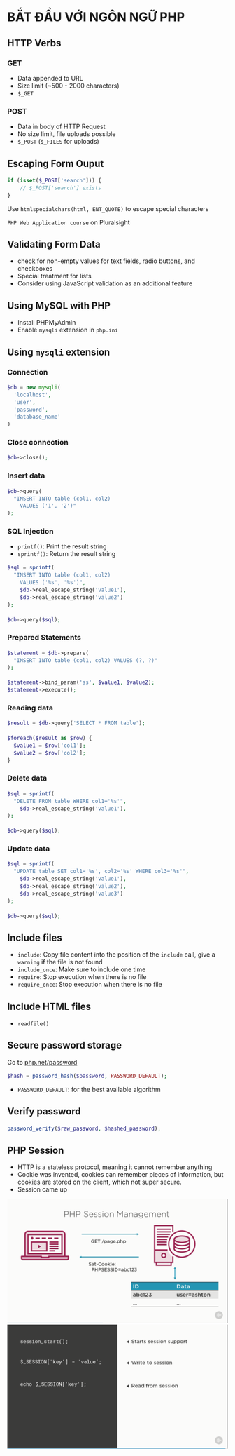 # BẮT ĐẦU VỚI NGÔN NGỮ PHP

## HTTP Verbs

### GET

- Data appended to URL
- Size limit (~500 - 2000 characters)
- `$_GET`

### POST

- Data in body of HTTP Request
- No size limit, file uploads possible
- `$_POST` (`$_FILES` for uploads)

## Escaping Form Ouput

```php
if (isset($_POST['search'])) {
    // $_POST['search'] exists
}
```

Use `htmlspecialchars(html, ENT_QUOTE)` to escape special characters

`PHP Web Application course` on Pluralsight

## Validating Form Data

- check for non-empty values for text fields, radio buttons, and checkboxes
- Special treatment for lists
- Consider using JavaScript validation as an additional feature

## Using MySQL with PHP

- Install PHPMyAdmin
- Enable `mysqli` extension in `php.ini`

## Using `mysqli` extension

### Connection

```php
$db = new mysqli(
  'localhost',
  'user',
  'password',
  'database_name'
)
```

### Close connection

```php
$db->close();
```

### Insert data

```php
$db->query(
  "INSERT INTO table (col1, col2)
    VALUES ('1', '2')"
);
```

### SQL Injection

- `printf()`: Print the result string
- `sprintf()`: Return the result string

```php
$sql = sprintf(
  "INSERT INTO table (col1, col2)
    VALUES ('%s', '%s')",
    $db->real_escape_string('value1'),
    $db->real_escape_string('value2')
);

$db->query($sql);
```

### Prepared Statements

```php
$statement = $db->prepare(
  "INSERT INTO table (col1, col2) VALUES (?, ?)"
);

$statement->bind_param('ss', $value1, $value2);
$statement->execute();
```

### Reading data

```php
$result = $db->query('SELECT * FROM table');

$foreach($result as $row) {
  $value1 = $row['col1'];
  $value2 = $row['col2'];
}
```

### Delete data

```php
$sql = sprintf(
  "DELETE FROM table WHERE col1='%s'",
    $db->real_escape_string('value1'),
);

$db->query($sql);
```

### Update data

```php
$sql = sprintf(
  "UPDATE table SET col1='%s', col2='%s' WHERE col3='%s'",
    $db->real_escape_string('value1'),
    $db->real_escape_string('value2'),
    $db->real_escape_string('value3')
);

$db->query($sql);
```

## Include files

- `include`: Copy file content into the position of the `include` call, give a `warning` if the file is not found
- `include_once`: Make sure to include one time
- `require`: Stop execution when there is no file
- `require_once`: Stop execution when there is no file

## Include HTML files

- `readfile()`

## Secure password storage

Go to [php.net/password](php.net/password)

```php
$hash = password_hash($password, PASSWORD_DEFAULT);
```

- `PASSWORD_DEFAULT`: for the best available algorithm

## Verify password

```php
password_verify($raw_password, $hashed_password);
```

## PHP Session

- HTTP is a stateless protocol, meaning it cannot remember anything
- Cookie was invented, cookies can remember pieces of information, but cookies are stored on the client, which not super secure.
- Session came up

![Session](session.png)
![Session](session1.png)
